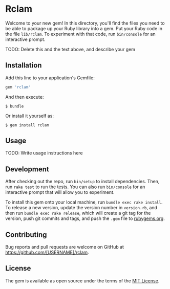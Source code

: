 # Rclam

Welcome to your new gem! In this directory, you'll find the files you need to be able to package up your Ruby library into a gem. Put your Ruby code in the file `lib/rclam`. To experiment with that code, run `bin/console` for an interactive prompt.

TODO: Delete this and the text above, and describe your gem

## Installation

Add this line to your application's Gemfile:

```ruby
gem 'rclam'
```

And then execute:

    $ bundle

Or install it yourself as:

    $ gem install rclam

## Usage

TODO: Write usage instructions here

## Development

After checking out the repo, run `bin/setup` to install dependencies. Then, run `rake test` to run the tests. You can also run `bin/console` for an interactive prompt that will allow you to experiment.

To install this gem onto your local machine, run `bundle exec rake install`. To release a new version, update the version number in `version.rb`, and then run `bundle exec rake release`, which will create a git tag for the version, push git commits and tags, and push the `.gem` file to [rubygems.org](https://rubygems.org).

## Contributing

Bug reports and pull requests are welcome on GitHub at https://github.com/[USERNAME]/rclam.

## License

The gem is available as open source under the terms of the [MIT License](http://opensource.org/licenses/MIT).
